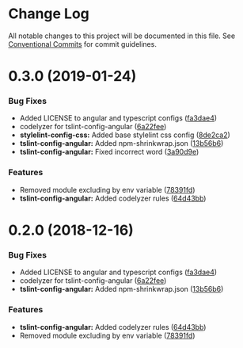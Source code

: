 # Change Log

All notable changes to this project will be documented in this file.
See [Conventional Commits](https://conventionalcommits.org) for commit guidelines.

# 0.3.0 (2019-01-24)


### Bug Fixes

* Added LICENSE to angular and typescript configs ([fa3dae4](https://github.com/qulix/frontend-linter-configs/commit/fa3dae4))
* codelyzer for tslint-config-angular ([6a22fee](https://github.com/qulix/frontend-linter-configs/commit/6a22fee))
* **stylelint-config-css:** Added base stylelint css config ([8de2ca2](https://github.com/qulix/frontend-linter-configs/commit/8de2ca2))
* **tslint-config-angular:** Added npm-shrinkwrap.json ([13b56b6](https://github.com/qulix/frontend-linter-configs/commit/13b56b6))
* **tslint-config-angular:** Fixed incorrect word ([3a90d9e](https://github.com/qulix/frontend-linter-configs/commit/3a90d9e))


### Features

* Removed module excluding by env variable ([78391fd](https://github.com/qulix/frontend-linter-configs/commit/78391fd))
* **tslint-config-angular:** Added codelyzer rules ([64d43bb](https://github.com/qulix/frontend-linter-configs/commit/64d43bb))





# 0.2.0 (2018-12-16)


### Bug Fixes

* Added LICENSE to angular and typescript configs ([fa3dae4](https://github.com/qulix/frontend-linter-configs/commit/fa3dae4))
* codelyzer for tslint-config-angular ([6a22fee](https://github.com/qulix/frontend-linter-configs/commit/6a22fee))
* **tslint-config-angular:** Added npm-shrinkwrap.json ([13b56b6](https://github.com/qulix/frontend-linter-configs/commit/13b56b6))


### Features

* **tslint-config-angular:** Added codelyzer rules ([64d43bb](https://github.com/qulix/frontend-linter-configs/commit/64d43bb))
* Removed module excluding by env variable ([78391fd](https://github.com/qulix/frontend-linter-configs/commit/78391fd))
